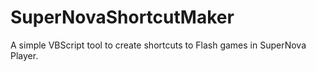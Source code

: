 # SuperNovaShortcutMaker
A simple VBScript tool to create shortcuts to Flash games in SuperNova Player.
